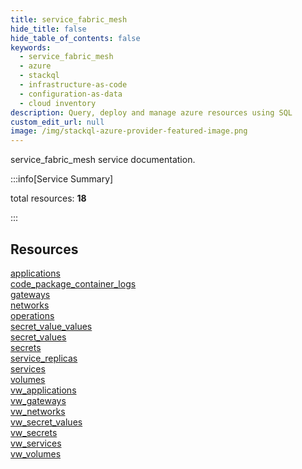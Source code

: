 ```yaml
---
title: service_fabric_mesh
hide_title: false
hide_table_of_contents: false
keywords:
  - service_fabric_mesh
  - azure
  - stackql
  - infrastructure-as-code
  - configuration-as-data
  - cloud inventory
description: Query, deploy and manage azure resources using SQL
custom_edit_url: null
image: /img/stackql-azure-provider-featured-image.png
---
```


service_fabric_mesh service documentation.

:::info[Service Summary]

total resources: __18__  

:::

## Resources
<div class="row">
<div class="providerDocColumn">
<a href="/services/service_fabric_mesh/applications/">applications</a><br />
<a href="/services/service_fabric_mesh/code_package_container_logs/">code_package_container_logs</a><br />
<a href="/services/service_fabric_mesh/gateways/">gateways</a><br />
<a href="/services/service_fabric_mesh/networks/">networks</a><br />
<a href="/services/service_fabric_mesh/operations/">operations</a><br />
<a href="/services/service_fabric_mesh/secret_value_values/">secret_value_values</a><br />
<a href="/services/service_fabric_mesh/secret_values/">secret_values</a><br />
<a href="/services/service_fabric_mesh/secrets/">secrets</a><br />
<a href="/services/service_fabric_mesh/service_replicas/">service_replicas</a>
</div>
<div class="providerDocColumn">
<a href="/services/service_fabric_mesh/services/">services</a><br />
<a href="/services/service_fabric_mesh/volumes/">volumes</a><br />
<a href="/services/service_fabric_mesh/vw_applications/">vw_applications</a><br />
<a href="/services/service_fabric_mesh/vw_gateways/">vw_gateways</a><br />
<a href="/services/service_fabric_mesh/vw_networks/">vw_networks</a><br />
<a href="/services/service_fabric_mesh/vw_secret_values/">vw_secret_values</a><br />
<a href="/services/service_fabric_mesh/vw_secrets/">vw_secrets</a><br />
<a href="/services/service_fabric_mesh/vw_services/">vw_services</a><br />
<a href="/services/service_fabric_mesh/vw_volumes/">vw_volumes</a>
</div>
</div>